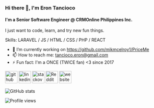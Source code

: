 ### Hi there 👋, I'm Eron Tancioco
#### I'm a Senior Software Engineer @ CRMOnline Philippines Inc.
I just want to code, learn, and try new fun things.

Skills: LARAVEL / JS / HTML / CSS / PHP / REACT

- 🔭 I’m currently working on https://github.com/mikmcelroy1/PriceMe
- 📫 How to reach me: tancioco.eron@gmail.com 
- ⚡ Fun fact: I'm a ONCE (TWICE fan) <3 since 2017 


[<img src='https://cdn.jsdelivr.net/npm/simple-icons@3.0.1/icons/github.svg' alt='github' height='40'>](https://github.com/Ekown)  [<img src='https://cdn.jsdelivr.net/npm/simple-icons@3.0.1/icons/linkedin.svg' alt='linkedin' height='40'>](https://www.linkedin.com/in/eron-tancioco/)  [<img src='https://cdn.jsdelivr.net/npm/simple-icons@3.0.1/icons/stackoverflow.svg' alt='stackoverflow' height='40'>](https://stackoverflow.com/users/6120727)  [<img src='https://cdn.jsdelivr.net/npm/simple-icons@3.0.1/icons/reddit.svg' alt='Reddit' height='40'>](https://www.reddit.com/user/Ekoowwnditioner)  [<img src='https://cdn.jsdelivr.net/npm/simple-icons@3.0.1/icons/icloud.svg' alt='website' height='40'>](https://ekown.github.io/)  

![GitHub stats](https://github-readme-stats.vercel.app/api?username=Ekown&show_icons=true)  

![Profile views](https://gpvc.arturio.dev/Ekown)  
